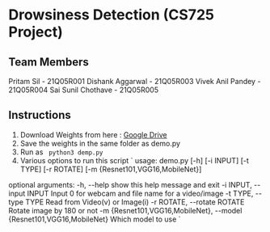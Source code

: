 # Drowsiness Detection (CS725 Project)

## Team Members 
Pritam Sil - 21Q05R001
Dishank Aggarwal - 21Q05R003
Vivek Anil Pandey - 21Q05R004
Sai Sunil Chothave - 21Q05R005

## Instructions

1. Download Weights from here : [Google Drive](https://drive.google.com/drive/folders/1OU4bsfZFdOrAfTuTT3r0qdUavllQYgIw?usp=share_link)
2. Save the weights in the same folder as demo.py
3. Run as ` python3 demp.py`
4. Various options to run this script
`
usage: demo.py [-h] [-i INPUT] [-t TYPE] [-r ROTATE] [-m {Resnet101,VGG16,MobileNet}]

optional arguments:
  -h, --help            show this help message and exit
  -i INPUT, --input INPUT
                        Input 0 for webcam and file name for a video/image
  -t TYPE, --type TYPE  Read from Video(v) or Image(i)
  -r ROTATE, --rotate ROTATE
                        Rotate image by 180 or not
  -m {Resnet101,VGG16,MobileNet}, --model {Resnet101,VGG16,MobileNet}
                        Which model to use
`

